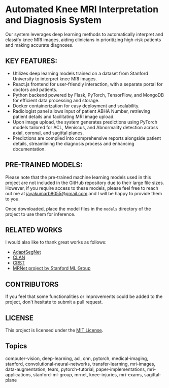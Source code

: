 # Automated Knee MRI Interpretation and Diagnosis System

Our system leverages deep learning methods to automatically interpret and classify knee MRI images, aiding clinicians in prioritizing high-risk patients and making accurate diagnoses.

## KEY FEATURES:

- Utilizes deep learning models trained on a dataset from Stanford University to interpret knee MRI images.
- React.js frontend for user-friendly interaction, with a separate portal for doctors and patients.
- Python backend powered by Flask, PyTorch, TensorFlow, and MongoDB for efficient data processing and storage.
- Docker containerization for easy deployment and scalability.
- Radiologist panel allows input of patient ABHA Number, retrieving patient details and facilitating MRI image upload.
- Upon image upload, the system generates predictions using PyTorch models tailored for ACL, Meniscus, and Abnormality detection across axial, coronal, and sagittal planes.
- Predictions are compiled into comprehensive reports alongside patient details, streamlining the diagnosis process and enhancing documentation.

## PRE-TRAINED MODELS:

Please note that the pre-trained machine learning models used in this project are not included in the GitHub repository due to their large file sizes. However, if you require access to these models, please feel free to reach out me at [jayakumarb8055@gmail.com](mailto:ram544new@gmail.com) and I will be happy to provide them to you.


Once downloaded, place the model files in the `models` directory of the project to use them for inference.

## RELATED WORKS

I would also like to thank great works as follows:

- [AdaptSegNet](https://github.com/wasidennis/AdaptSegNet)
- [CLAN](https://github.com/RoyalVane/CLAN)
- [CRST](https://github.com/yzou2/CRST)
- [MRNet project by Stanford ML Group](https://stanfordmlgroup.github.io/projects/mrnet/)

## CONTRIBUTORS

If you feel that some functionalities or improvements could be added to the project, don't hesitate to submit a pull request.

## LICENSE

This project is licensed under the [MIT License](LICENSE).

## Topics

computer-vision, deep-learning, acl, cnn, pytorch, medical-imaging, stanford, convolutional-neural-networks, transfer-learning, mri-images, data-augmentation, tears, pytorch-tutorial, paper-implementations, mri-applications, stanford-ml-group, mrnet, knee-injuries, mri-exams, sagittal-plane
